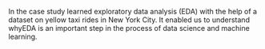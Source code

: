 In the case study learned exploratory data analysis (EDA) with the help of a dataset on yellow taxi rides in New York City. 
It enabled us to understand whyEDA is an important step in the process of data science and machine learning.
